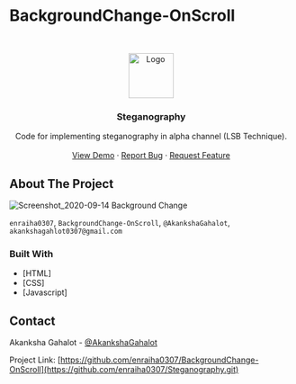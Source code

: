 # BackgroundChange-OnScroll

<!--
*** Thanks for checking out this README Template. If you have a suggestion that would
*** make this better, please fork the repo and create a pull request or simply open
*** an issue with the tag "enhancement".
*** Thanks again! Now go create something AMAZING! :D
***
***
***
*** To avoid retyping too much info. Do a search and replace for the following:
*** github_username, repo_name, twitter_handle, email
-->





<!-- PROJECT SHIELDS -->
<!--
*** I'm using markdown "reference style" links for readability.
*** Reference links are enclosed in brackets [ ] instead of parentheses ( ).
*** See the bottom of this document for the declaration of the reference variables
*** for contributors-url, forks-url, etc. This is an optional, concise syntax you may use.
*** https://www.markdownguide.org/basic-syntax/#reference-style-links
-->
<!-- [![Contributors][contributors-shield]][contributors-url]
[![Forks][forks-shield]][forks-url]
[![Stargazers][stars-shield]][stars-url]
[![Issues][issues-shield]][issues-url]
[![MIT License][license-shield]][license-url]
[![LinkedIn][linkedin-shield]][linkedin-url] -->



<!-- PROJECT LOGO -->
<br />
<p align="center">
  <a href="https://github.com/enraiha0307/Steganography.git">
    <img src="images/logo.png" alt="Logo" width="80" height="80">
  </a>

  <h3 align="center">Steganography</h3>

  <p align="center">
  Code for implementing steganography in alpha channel (LSB Technique).
    <br />
    <!-- <a href="https://github.com/github_username/repo_name"><strong>Explore the docs »</strong></a>
    <br /> -->
    <br />
    <a href="">View Demo</a>
    ·
    <a href="https://github.com/enraiha0307/Steganography/issues">Report Bug</a>
    ·
    <a href="https://github.com/enraiha0307/Steganography/issues">Request Feature</a>
  </p>
</p>







<!-- ABOUT THE PROJECT -->
## About The Project

![Screenshot_2020-09-14 Background Change](https://user-images.githubusercontent.com/26249973/93087128-c3a36400-f6b5-11ea-9714-1f449a3f0251.png)



`enraiha0307`, `BackgroundChange-OnScroll`, `@AkankshaGahalot`, `akankshagahlot0307@gmail.com`


### Built With

* [HTML]
* [CSS]
* [Javascript]






<!-- CONTACT -->
## Contact

Akanksha Gahalot - [@AkankshaGahalot](https://twitter.com/AkankshaGahalot) 

Project Link: [https://github.com/enraiha0307/BackgroundChange-OnScroll](https://github.com/enraiha0307/Steganography.git)





<!-- MARKDOWN LINKS & IMAGES -->
<!-- https://www.markdownguide.org/basic-syntax/#reference-style-links -->
 [contributors-shield]: https://img.shields.io/github/contributors/github_username/repo.svg?style=flat-square
[contributors-url]: https://github.com/github_username/repo/graphs/contributors
 [forks-shield]: https://img.shields.io/github/forks/github_username/repo.svg?style=flat-square
 [forks-url]: https://github.com/github_username/repo/network/members
 [stars-shield]: https://img.shields.io/github/stars/github_username/repo.svg?style=flat-square
 [stars-url]: https://github.com/github_username/repo/stargazers
 [issues-shield]: https://img.shields.io/github/issues/github_username/repo.svg?style=flat-square
 [issues-url]: https://github.com/github_username/repo/issues
 [license-shield]: https://img.shields.io/github/license/github_username/repo.svg?style=flat-square
[license-url]: https://github.com/github_username/repo/blob/master/LICENSE.txt
[linkedin-shield]: https://img.shields.io/badge/-LinkedIn-black.svg?style=flat-square&logo=linkedin&colorB=555
[linkedin-url]: https://linkedin.com/in/github_username
 [product-screenshot]: images/screenshot.png
